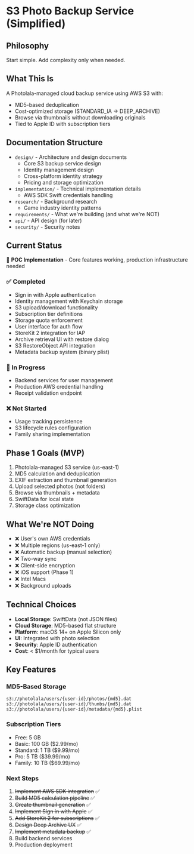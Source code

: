 # S3 Photo Backup Service (Simplified)

## Philosophy

Start simple. Add complexity only when needed.

## What This Is

A Photolala-managed cloud backup service using AWS S3 with:
- MD5-based deduplication
- Cost-optimized storage (STANDARD_IA → DEEP_ARCHIVE)
- Browse via thumbnails without downloading originals
- Tied to Apple ID with subscription tiers

## Documentation Structure

- `design/` - Architecture and design documents
  - Core S3 backup service design
  - Identity management design
  - Cross-platform identity strategy
  - Pricing and storage optimization
- `implementation/` - Technical implementation details
  - AWS SDK Swift credentials handling
- `research/` - Background research
  - Game industry identity patterns
- `requirements/` - What we're building (and what we're NOT)
- `api/` - API design (for later)
- `security/` - Security notes

## Current Status

🚧 **POC Implementation** - Core features working, production infrastructure needed

### ✅ Completed
- Sign in with Apple authentication
- Identity management with Keychain storage
- S3 upload/download functionality
- Subscription tier definitions
- Storage quota enforcement
- User interface for auth flow
- StoreKit 2 integration for IAP
- Archive retrieval UI with restore dialog
- S3 RestoreObject API integration
- Metadata backup system (binary plist)

### 🚧 In Progress
- Backend services for user management
- Production AWS credential handling
- Receipt validation endpoint

### ❌ Not Started
- Usage tracking persistence
- S3 lifecycle rules configuration
- Family sharing implementation

## Phase 1 Goals (MVP)

1. Photolala-managed S3 service (us-east-1)
2. MD5 calculation and deduplication
3. EXIF extraction and thumbnail generation
4. Upload selected photos (not folders)
5. Browse via thumbnails + metadata
6. SwiftData for local state
7. Storage class optimization

## What We're NOT Doing

- ❌ User's own AWS credentials
- ❌ Multiple regions (us-east-1 only)
- ❌ Automatic backup (manual selection)
- ❌ Two-way sync
- ❌ Client-side encryption
- ❌ iOS support (Phase 1)
- ❌ Intel Macs
- ❌ Background uploads

## Technical Choices

- **Local Storage**: SwiftData (not JSON files)
- **Cloud Storage**: MD5-based flat structure
- **Platform**: macOS 14+ on Apple Silicon only
- **UI**: Integrated with photo selection
- **Security**: Apple ID authentication
- **Cost**: < $1/month for typical users

## Key Features

### MD5-Based Storage
```
s3://photolala/users/{user-id}/photos/{md5}.dat
s3://photolala/users/{user-id}/thumbs/{md5}.dat
s3://photolala/users/{user-id}/metadata/{md5}.plist
```

### Subscription Tiers
- Free: 5 GB
- Basic: 100 GB ($2.99/mo)
- Standard: 1 TB ($9.99/mo)
- Pro: 5 TB ($39.99/mo)
- Family: 10 TB ($69.99/mo)

### Next Steps

1. ~~Implement AWS SDK integration~~ ✅
2. ~~Build MD5 calculation pipeline~~ ✅
3. ~~Create thumbnail generation~~ ✅
4. ~~Implement Sign in with Apple~~ ✅
5. ~~Add StoreKit 2 for subscriptions~~ ✅
6. ~~Design Deep Archive UX~~ ✅
7. ~~Implement metadata backup~~ ✅
8. Build backend services
9. Production deployment